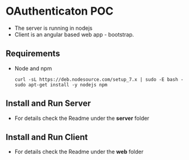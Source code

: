 # OAuthenticaton POC
  * The server is running in nodejs
  * Client is an angular based web app - bootstrap.

## Requirements

- Node and npm
  ```
  curl -sL https://deb.nodesource.com/setup_7.x | sudo -E bash -
  sudo apt-get install -y nodejs npm
  ```

## Install and Run Server
- For details check the Readme under the **server** folder

## Install and Run Client
- For details check the Readme under the **web** folder
